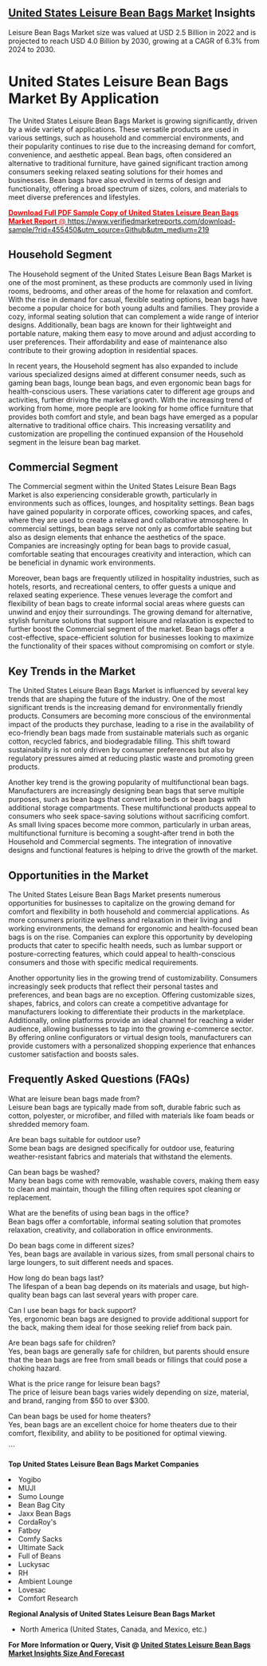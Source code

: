 <h2><a href="https://www.verifiedmarketreports.com/download-sample/?rid=455450&amp;utm_source=Github&amp;utm_medium=219" target="_blank">United States Leisure Bean Bags Market</a> Insights</h2><p>Leisure Bean Bags Market size was valued at USD 2.5 Billion in 2022 and is projected to reach USD 4.0 Billion by 2030, growing at a CAGR of 6.3% from 2024 to 2030.</p><p> <h1>United States Leisure Bean Bags Market By Application</h1> <p>The United States Leisure Bean Bags Market is growing significantly, driven by a wide variety of applications. These versatile products are used in various settings, such as household and commercial environments, and their popularity continues to rise due to the increasing demand for comfort, convenience, and aesthetic appeal. Bean bags, often considered an alternative to traditional furniture, have gained significant traction among consumers seeking relaxed seating solutions for their homes and businesses. Bean bags have also evolved in terms of design and functionality, offering a broad spectrum of sizes, colors, and materials to meet diverse preferences and lifestyles. <a href="#"><p><span class=""><span style="color: #ff0000;"><strong>Download Full PDF Sample Copy of United States Leisure Bean Bags Market Report</strong> @ </span><a href="https://www.verifiedmarketreports.com/download-sample/?rid=455450&amp;utm_source=Github&amp;utm_medium=219" target="_blank">https://www.verifiedmarketreports.com/download-sample/?rid=455450&amp;utm_source=Github&amp;utm_medium=219</a></span></p></a></p> <h2>Household Segment</h2> <p>The Household segment of the United States Leisure Bean Bags Market is one of the most prominent, as these products are commonly used in living rooms, bedrooms, and other areas of the home for relaxation and comfort. With the rise in demand for casual, flexible seating options, bean bags have become a popular choice for both young adults and families. They provide a cozy, informal seating solution that can complement a wide range of interior designs. Additionally, bean bags are known for their lightweight and portable nature, making them easy to move around and adjust according to user preferences. Their affordability and ease of maintenance also contribute to their growing adoption in residential spaces.</p> <p>In recent years, the Household segment has also expanded to include various specialized designs aimed at different consumer needs, such as gaming bean bags, lounge bean bags, and even ergonomic bean bags for health-conscious users. These variations cater to different age groups and activities, further driving the market's growth. With the increasing trend of working from home, more people are looking for home office furniture that provides both comfort and style, and bean bags have emerged as a popular alternative to traditional office chairs. This increasing versatility and customization are propelling the continued expansion of the Household segment in the leisure bean bag market.</p> <h2>Commercial Segment</h2> <p>The Commercial segment within the United States Leisure Bean Bags Market is also experiencing considerable growth, particularly in environments such as offices, lounges, and hospitality settings. Bean bags have gained popularity in corporate offices, coworking spaces, and cafes, where they are used to create a relaxed and collaborative atmosphere. In commercial settings, bean bags serve not only as comfortable seating but also as design elements that enhance the aesthetics of the space. Companies are increasingly opting for bean bags to provide casual, comfortable seating that encourages creativity and interaction, which can be beneficial in dynamic work environments.</p> <p>Moreover, bean bags are frequently utilized in hospitality industries, such as hotels, resorts, and recreational centers, to offer guests a unique and relaxed seating experience. These venues leverage the comfort and flexibility of bean bags to create informal social areas where guests can unwind and enjoy their surroundings. The growing demand for alternative, stylish furniture solutions that support leisure and relaxation is expected to further boost the Commercial segment of the market. Bean bags offer a cost-effective, space-efficient solution for businesses looking to maximize the functionality of their spaces without compromising on comfort or style.</p> <h2>Key Trends in the Market</h2> <p>The United States Leisure Bean Bags Market is influenced by several key trends that are shaping the future of the industry. One of the most significant trends is the increasing demand for environmentally friendly products. Consumers are becoming more conscious of the environmental impact of the products they purchase, leading to a rise in the availability of eco-friendly bean bags made from sustainable materials such as organic cotton, recycled fabrics, and biodegradable filling. This shift toward sustainability is not only driven by consumer preferences but also by regulatory pressures aimed at reducing plastic waste and promoting green products.</p> <p>Another key trend is the growing popularity of multifunctional bean bags. Manufacturers are increasingly designing bean bags that serve multiple purposes, such as bean bags that convert into beds or bean bags with additional storage compartments. These multifunctional products appeal to consumers who seek space-saving solutions without sacrificing comfort. As small living spaces become more common, particularly in urban areas, multifunctional furniture is becoming a sought-after trend in both the Household and Commercial segments. The integration of innovative designs and functional features is helping to drive the growth of the market.</p> <h2>Opportunities in the Market</h2> <p>The United States Leisure Bean Bags Market presents numerous opportunities for businesses to capitalize on the growing demand for comfort and flexibility in both household and commercial applications. As more consumers prioritize wellness and relaxation in their living and working environments, the demand for ergonomic and health-focused bean bags is on the rise. Companies can explore this opportunity by developing products that cater to specific health needs, such as lumbar support or posture-correcting features, which could appeal to health-conscious consumers and those with specific medical requirements.</p> <p>Another opportunity lies in the growing trend of customizability. Consumers increasingly seek products that reflect their personal tastes and preferences, and bean bags are no exception. Offering customizable sizes, shapes, fabrics, and colors can create a competitive advantage for manufacturers looking to differentiate their products in the marketplace. Additionally, online platforms provide an ideal channel for reaching a wider audience, allowing businesses to tap into the growing e-commerce sector. By offering online configurators or virtual design tools, manufacturers can provide customers with a personalized shopping experience that enhances customer satisfaction and boosts sales.</p> <h2>Frequently Asked Questions (FAQs)</h2> <p>What are leisure bean bags made from? <br> Leisure bean bags are typically made from soft, durable fabric such as cotton, polyester, or microfiber, and filled with materials like foam beads or shredded memory foam.</p> <p>Are bean bags suitable for outdoor use? <br> Some bean bags are designed specifically for outdoor use, featuring weather-resistant fabrics and materials that withstand the elements.</p> <p>Can bean bags be washed? <br> Many bean bags come with removable, washable covers, making them easy to clean and maintain, though the filling often requires spot cleaning or replacement.</p> <p>What are the benefits of using bean bags in the office? <br> Bean bags offer a comfortable, informal seating solution that promotes relaxation, creativity, and collaboration in office environments.</p> <p>Do bean bags come in different sizes? <br> Yes, bean bags are available in various sizes, from small personal chairs to large loungers, to suit different needs and spaces.</p> <p>How long do bean bags last? <br> The lifespan of a bean bag depends on its materials and usage, but high-quality bean bags can last several years with proper care.</p> <p>Can I use bean bags for back support? <br> Yes, ergonomic bean bags are designed to provide additional support for the back, making them ideal for those seeking relief from back pain.</p> <p>Are bean bags safe for children? <br> Yes, bean bags are generally safe for children, but parents should ensure that the bean bags are free from small beads or fillings that could pose a choking hazard.</p> <p>What is the price range for leisure bean bags? <br> The price of leisure bean bags varies widely depending on size, material, and brand, ranging from $50 to over $300.</p> <p>Can bean bags be used for home theaters? <br> Yes, bean bags are an excellent choice for home theaters due to their comfort, flexibility, and ability to be positioned for optimal viewing.</p> ```</p><p><strong>Top United States Leisure Bean Bags Market Companies</strong></p><div data-test-id=""><p><li>Yogibo</li><li> MUJI</li><li> Sumo Lounge</li><li> Bean Bag City</li><li> Jaxx Bean Bags</li><li> CordaRoy's</li><li> Fatboy</li><li> Comfy Sacks</li><li> Ultimate Sack</li><li> Full of Beans</li><li> Luckysac</li><li> RH</li><li> Ambient Lounge</li><li> Lovesac</li><li> Comfort Research</li></p><div><strong>Regional Analysis of&nbsp;United States Leisure Bean Bags Market</strong></div><ul><li dir="ltr"><p dir="ltr">North America&nbsp;(United States, Canada, and Mexico, etc.)</p></li></ul><p><strong>For More Information or Query, Visit @&nbsp;</strong><strong><a href="https://www.verifiedmarketreports.com/product/leisure-bean-bags-market/?utm_source=Github&amp;utm_medium=219" target="_blank">United States Leisure Bean Bags Market Insights Size And Forecast</a></strong></p></div>
